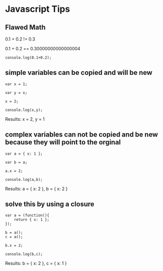 # Javascript Tips

## Flawed Math
0.1 + 0.2 != 0.3

0.1 + 0.2 == 0.30000000000000004

```
console.log(0.1+0.2);
```

## simple variables can be copied and will be new 
```
var x = 1;

var y = x;

x = 2;

console.log(x,y);
```

Results:
x = 2, y = 1

## complex variables can not be copied and be new because they will point to the orginal
```
var a = { x: 1 };

var b = a;

a.x = 2;

console.log(a,b);
```

Results:
a = { x: 2 }, b = { x: 2 }

## solve this by using a closure
```
var a = (function(){
	return { x: 1 };
});

b = a();
c = a();

b.x = 2;

console.log(b,c);
```

Results:
b = { x: 2 }, c = { x: 1 }


